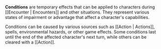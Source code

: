 **Conditions** are temporary effects that can be applied to characters during [[Encounter | Encounters]] and other situations. They represent various states of impairment or advantage that affect a character's capabilities.

Conditions can be caused by various sources such as [[Action | Actions]], spells, environmental hazards, or other game effects. Some conditions last until the end of the affected character's next turn, while others can be cleared with a [[Action]].
